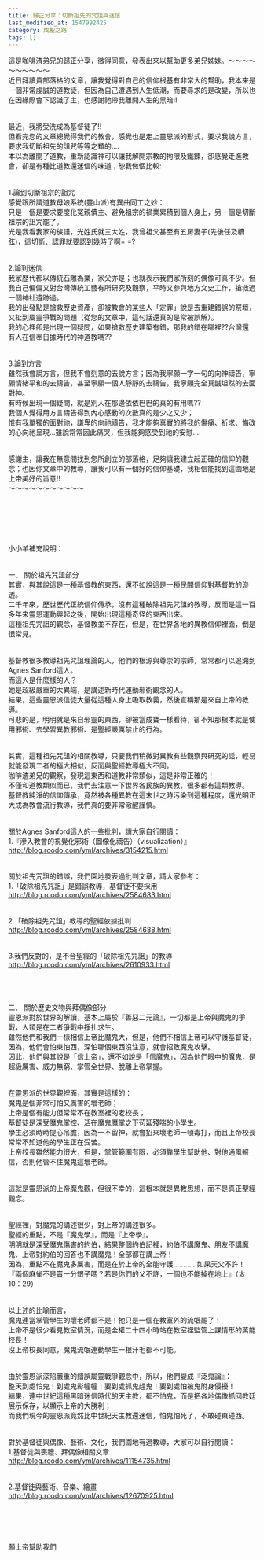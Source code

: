 ```yaml
---
title: 歸正分享：切斷祖先的咒詛與迷信
last_modified_at: 1547992425
category: 成聖之路
tags: []
---
```


這是咖啡渣弟兄的歸正分享，徵得同意，發表出來以幫助更多弟兄姊妹。<!--more-->～～～～～～～～～～<br>近日拜讀貴部落格的文章，讓我覺得對自己的信仰根基有非常大的幫助，我本來是一個非常虔誠的道教徒，但因為自己遭遇到人生低潮，而要尋求的是改變，所以也在因緣際會下認識了主，也感謝祂帶我離開人生的黑暗!!<br><br><br>最近，我將受洗成為基督徒了!!<br>但看完您的文章總覺得我們的教會，感覺也是走上靈恩派的形式，要求我說方言，要求我切斷祖先的詛咒等等之類的....<br>本以為離開了道教，重新認識神可以讓我解開宗教的拘限及鐵鍊，卻感覺走進教會，卻是有種比道教還迷信的味道；恕我做個比較:<br><br><br>1.論到切斷祖宗的詛咒<br>感覺跟所謂道教母娘系統(靈山派)有異曲同工之妙：<br>只是一個是要求要度化冤親債主、避免祖宗的禍業累積到個人身上，另一個是切斷祖宗的詛咒罷了。<br>光是我看我家的族譜，光姓氏就三大姓，我曾祖父甚至有五房妻子(先後任及續弦)，這切斷、認罪就要認到幾時了啊= =?<br><br><br>2.論到迷信<br>我家歷代都以傳統石雕為業，家父亦是；也就表示我們家所刻的偶像可真不少。但我自己偏偏又對台灣傳統工藝有所研究及觀察，平時又參與地方文史工作，搶救過一個神社遺跡過。<br>我的出發點是搶救歷史資產，卻被教會的某些人「定罪」說是去重建錯誤的祭壇，又扯到屬靈爭戰的問題（從您的文章中，這句話還真的是常被誤解）。<br>我的心裡卻是出現一個疑問，如果搶救歷史建築有錯，那我的錯在哪裡??台灣還有人在信奉日據時代的神道教嗎??<br><br><br>3.論到方言<br>雖然我會說方言，但我不會刻意的去說方言；因為我寧願一字一句的向神禱告，寧願情緒平和的去禱告，甚至寧願一個人靜靜的去禱告，我寧願完全真誠坦然的去面對神。<br>有時候出現一個疑問，就是別人在那邊依依巴巴的真的有用嗎??<br>我個人覺得用方言禱告得到內心感動的次數真的是少之又少；<br>惟有我單獨的面對祂，謙卑的向祂禱告，我才能夠真實的將我的傷痛、祈求、悔改的心向祂呈現...雖說常常因此痛哭，但我能夠感受到祂的安慰....<br><br><br>感謝主，讓我在無意間找到您所創立的部落格，足夠讓我建立起正確的信仰的觀念；也因你文章中的教導，讓我可以有一個好的信仰基礎，我相信能找到這園地是上帝美好的旨意!!<br>～～～～～～～～～～～<br><br><br><br><br><br><br>小小羊補充說明：<br><br><br>一、	關於祖先咒詛部分<br>其實，與其說這是一種基督教的東西，還不如說這是一種民間信仰對基督教的滲透。<br>二千年來，歷世歷代正統信仰傳承，沒有這種破除祖先咒詛的教導，反而是這一百多年來靈恩運動興起之後，開始出現這種奇怪的東西出來。<br>這種祖先咒詛的觀念，基督教並不存在，但是，在世界各地的異教信仰裡面，倒是很常見。<br><br><br>基督教很多教導祖先咒詛理論的人，他們的根源與尊崇的宗師，常常都可以追溯到Agnes Sanford這人。<br>而這人是什麼樣的人？<br>她是超級嚴重的大異端，是講述新時代運動邪術觀念的人。<br>結果，這些靈恩派信徒大量從這種人身上吸取教義，然後宣稱那是來自上帝的教導。<br>可悲的是，明明就是來自邪靈的東西，卻被當成寶一樣看待，卻不知那根本就是使用邪術、去學習異教邪術、是聖經嚴厲禁止的行為。<br><br><br>其實，這種祖先咒詛的相關教導，只要我們稍微對異教有些觀察與研究的話，輕易就能發現二者的極大相似，反而與聖經教導極大不同。<br>咖啡渣弟兄的觀察，發現這東西和道教非常類似，這是非常正確的！<br>不僅和道教類似而已，我們去注意一下世界各民族的異教，很多都有這類教導。<br>基督教純淨的信仰傳承，竟然被各種異教在這末世之時污染到這種程度，還光明正大成為教會流行教導，我們真的要非常儆醒謹慎。<br><br><br>關於Agnes Sanford這人的一些批判，請大家自行閱讀：<br>1.『滲入教會的視覺化邪術（圖像化禱告）（visualization）』<br>http://blog.roodo.com/yml/archives/3154215.html<br><br><br>關於祖先咒詛的錯誤，我們園地發表過批判文章，請大家參考：<br>1.「破除祖先咒詛」是錯誤教導，基督徒不要採用<br>http://blog.roodo.com/yml/archives/2584683.html<br><br><br>2.「破除祖先咒詛」教導的聖經依據批判<br>http://blog.roodo.com/yml/archives/2584688.html<br><br><br>3.我們反對的，是不合聖經的「破除祖先咒詛」的教導<br>http://blog.roodo.com/yml/archives/2610933.html<br><br><br><br><br>二、	關於歷史文物與拜偶像部分<br>靈恩派對於世界的解讀，基本上屬於『善惡二元論』，一切都是上帝與魔鬼的爭戰，人類是在二者爭戰中掙扎求生。<br>雖然他們和我們一樣相信上帝比魔鬼大，但是，他們不相信上帝可以守護基督徒，<br>因為，他們會怕東怕西，深怕哪個東西沒注意，就會招致魔鬼攻擊。<br>因此，他們與其說是「信上帝」，還不如說是「信魔鬼」，因為他們眼中的魔鬼，是超級厲害、威力無窮、掌管全世界、脫離上帝掌握。<br><br><br>在靈恩派的世界觀裡面，其實是這樣的：<br>魔鬼是個非常可怕又厲害的壞老師；<br>上帝是個有能力但常常不在教室裡的老校長；<br>基督徒是深受魔鬼掌控、活在魔鬼魔掌之下苟延殘喘的小學生。<br>學生必須時時提心吊膽，因為一不留神，就會招來壞老師一頓毒打，而且上帝校長常常不知道他的學生正在受苦。<br>上帝校長雖然能力很大，但是，掌管範圍有限，必須靠學生幫助他、對他通風報信，否則他管不住魔鬼這壞老師。<br><br><br>這就是靈恩派的上帝魔鬼觀，但很不幸的，這根本就是異教思想，而不是真正聖經觀念。<br><br><br>聖經裡，對魔鬼的講述很少，對上帝的講述很多。<br>聖經的重點，不是『魔鬼學』，而是『上帝學』。<br>明明就是深受魔鬼傷害的約伯，結果整個約伯記裡，約伯不講魔鬼、朋友不講魔鬼、上帝對約伯的回答也不講魔鬼！全部都在講上帝！<br>因為，重點不在魔鬼多厲害，而是在於上帝的全能守護…………如果天父不許！<br>『兩個麻雀不是賣一分銀子嗎？若是你們的父不許，一個也不能掉在地上』（太10：29）<br><br><br>以上述的比喻而言，<br>魔鬼連當掌管學生的壞老師都不是！牠只是一個在教室外的流氓罷了！<br>上帝不是很少看見教室情況，而是全權二十四小時站在教室裡監管上課情形的萬能校長！<br>沒上帝校長同意，魔鬼流氓連動學生一根汗毛都不可能。<br><br><br>由於靈恩派深陷嚴重的錯誤屬靈戰爭觀念中，所以，他們變成『泛鬼論』：<br>整天到處怕鬼！到處鬼影幢幢！要到處抓鬼趕鬼！要到處怕被鬼附身侵擾！<br>結果，連中世紀這種黑暗迷信時代的天主教，都不怕鬼，而是把各地偶像抓回教廷展示保存，以顯示上帝的大勝利；<br>而我們現今的靈恩派竟然比中世紀天主教還迷信，怕鬼怕死了，不敢碰東碰西。<br><br><br>對於基督徒與偶像、藝術、文化，我們園地有過教導，大家可以自行閱讀：<br>1.基督徒與喪禮、拜偶像相關文章<br>http://blog.roodo.com/yml/archives/11154735.html<br><br><br>2.基督徒與藝術、音樂、繪畫<br>http://blog.roodo.com/yml/archives/12670925.html<br><br><br><br><br><br>願上帝幫助我們<br><br>

